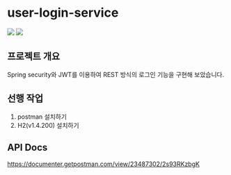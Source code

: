 # user-login-service
<img src="https://img.shields.io/badge/Spring security-6DB33F?style=for-the-badge&logo=Spring Security&logoColor=white">  <img src="https://img.shields.io/badge/json web tokens-000000?style=for-the-badge&logo=json web tokens&logoColor=white">

## 프로젝트 개요
Spring security와 JWT를 이용하여 REST 방식의 로그인 기능을 구현해 보았습니다.

## 선행 작업
1. postman 설치하기
2. H2(v1.4.200) 설치하기

## API Docs
https://documenter.getpostman.com/view/23487302/2s93RKzbgK
